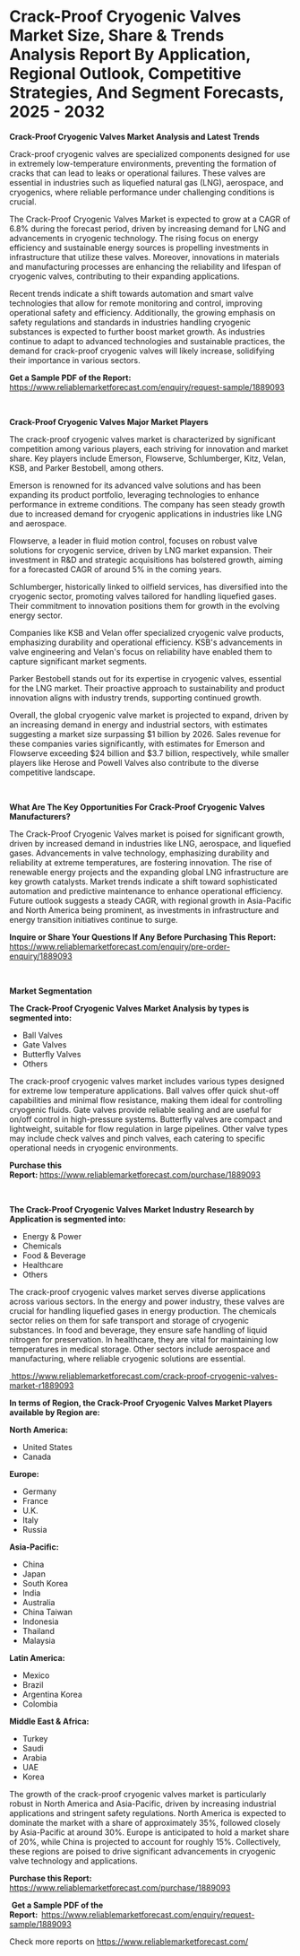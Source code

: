 <p><h1>Crack-Proof Cryogenic Valves Market Size, Share & Trends Analysis Report By Application, Regional Outlook, Competitive Strategies, And Segment Forecasts, 2025 - 2032</h1></p><p><strong>Crack-Proof Cryogenic Valves Market Analysis and Latest Trends</strong></p>
<p><p>Crack-proof cryogenic valves are specialized components designed for use in extremely low-temperature environments, preventing the formation of cracks that can lead to leaks or operational failures. These valves are essential in industries such as liquefied natural gas (LNG), aerospace, and cryogenics, where reliable performance under challenging conditions is crucial.</p><p>The Crack-Proof Cryogenic Valves Market is expected to grow at a CAGR of 6.8% during the forecast period, driven by increasing demand for LNG and advancements in cryogenic technology. The rising focus on energy efficiency and sustainable energy sources is propelling investments in infrastructure that utilize these valves. Moreover, innovations in materials and manufacturing processes are enhancing the reliability and lifespan of cryogenic valves, contributing to their expanding applications.</p><p>Recent trends indicate a shift towards automation and smart valve technologies that allow for remote monitoring and control, improving operational safety and efficiency. Additionally, the growing emphasis on safety regulations and standards in industries handling cryogenic substances is expected to further boost market growth. As industries continue to adapt to advanced technologies and sustainable practices, the demand for crack-proof cryogenic valves will likely increase, solidifying their importance in various sectors.</p></p>
<p><strong>Get a Sample PDF of the Report:&nbsp;</strong> <a href="https://www.reliablemarketforecast.com/enquiry/request-sample/1889093?utm_campaign=2011&utm_medium=2&utm_source=Github&utm_content=ia&utm_term=14012025&utm_id=crack-proof-cryogenic-valves">https://www.reliablemarketforecast.com/enquiry/request-sample/1889093</a></p>
<p>&nbsp;</p>
<p><strong>Crack-Proof Cryogenic Valves Major Market Players</strong></p>
<p><p>The crack-proof cryogenic valves market is characterized by significant competition among various players, each striving for innovation and market share. Key players include Emerson, Flowserve, Schlumberger, Kitz, Velan, KSB, and Parker Bestobell, among others.</p><p>Emerson is renowned for its advanced valve solutions and has been expanding its product portfolio, leveraging technologies to enhance performance in extreme conditions. The company has seen steady growth due to increased demand for cryogenic applications in industries like LNG and aerospace.</p><p>Flowserve, a leader in fluid motion control, focuses on robust valve solutions for cryogenic service, driven by LNG market expansion. Their investment in R&D and strategic acquisitions has bolstered growth, aiming for a forecasted CAGR of around 5% in the coming years.</p><p>Schlumberger, historically linked to oilfield services, has diversified into the cryogenic sector, promoting valves tailored for handling liquefied gases. Their commitment to innovation positions them for growth in the evolving energy sector.</p><p>Companies like KSB and Velan offer specialized cryogenic valve products, emphasizing durability and operational efficiency. KSB's advancements in valve engineering and Velan's focus on reliability have enabled them to capture significant market segments.</p><p>Parker Bestobell stands out for its expertise in cryogenic valves, essential for the LNG market. Their proactive approach to sustainability and product innovation aligns with industry trends, supporting continued growth.</p><p>Overall, the global cryogenic valve market is projected to expand, driven by an increasing demand in energy and industrial sectors, with estimates suggesting a market size surpassing $1 billion by 2026. Sales revenue for these companies varies significantly, with estimates for Emerson and Flowserve exceeding $24 billion and $3.7 billion, respectively, while smaller players like Herose and Powell Valves also contribute to the diverse competitive landscape.</p></p>
<p>&nbsp;</p>
<p><strong>What Are The Key Opportunities For Crack-Proof Cryogenic Valves Manufacturers?</strong></p>
<p><p>The Crack-Proof Cryogenic Valves market is poised for significant growth, driven by increased demand in industries like LNG, aerospace, and liquefied gases. Advancements in valve technology, emphasizing durability and reliability at extreme temperatures, are fostering innovation. The rise of renewable energy projects and the expanding global LNG infrastructure are key growth catalysts. Market trends indicate a shift toward sophisticated automation and predictive maintenance to enhance operational efficiency. Future outlook suggests a steady CAGR, with regional growth in Asia-Pacific and North America being prominent, as investments in infrastructure and energy transition initiatives continue to surge.</p></p>
<p><strong>Inquire or Share Your Questions If Any Before Purchasing This Report:</strong> <a href="https://www.reliablemarketforecast.com/enquiry/pre-order-enquiry/1889093?utm_campaign=2011&utm_medium=2&utm_source=Github&utm_content=ia&utm_term=14012025&utm_id=crack-proof-cryogenic-valves">https://www.reliablemarketforecast.com/enquiry/pre-order-enquiry/1889093</a></p>
<p>&nbsp;</p>
<p><strong>Market Segmentation</strong></p>
<p><strong>The Crack-Proof Cryogenic Valves Market Analysis by types is segmented into:</strong></p>
<p><ul><li>Ball Valves</li><li>Gate Valves</li><li>Butterfly Valves</li><li>Others</li></ul></p>
<p><p>The crack-proof cryogenic valves market includes various types designed for extreme low temperature applications. Ball valves offer quick shut-off capabilities and minimal flow resistance, making them ideal for controlling cryogenic fluids. Gate valves provide reliable sealing and are useful for on/off control in high-pressure systems. Butterfly valves are compact and lightweight, suitable for flow regulation in large pipelines. Other valve types may include check valves and pinch valves, each catering to specific operational needs in cryogenic environments.</p></p>
<p><strong>Purchase this Report:&nbsp;</strong><a href="https://www.reliablemarketforecast.com/purchase/1889093?utm_campaign=2011&utm_medium=2&utm_source=Github&utm_content=ia&utm_term=14012025&utm_id=crack-proof-cryogenic-valves">https://www.reliablemarketforecast.com/purchase/1889093</a></p>
<p>&nbsp;</p>
<p><strong>The Crack-Proof Cryogenic Valves Market Industry Research by Application is segmented into:</strong></p>
<p><ul><li>Energy & Power</li><li>Chemicals</li><li>Food & Beverage</li><li>Healthcare</li><li>Others</li></ul></p>
<p><p>The crack-proof cryogenic valves market serves diverse applications across various sectors. In the energy and power industry, these valves are crucial for handling liquefied gases in energy production. The chemicals sector relies on them for safe transport and storage of cryogenic substances. In food and beverage, they ensure safe handling of liquid nitrogen for preservation. In healthcare, they are vital for maintaining low temperatures in medical storage. Other sectors include aerospace and manufacturing, where reliable cryogenic solutions are essential.</p></p>
<p><a href="https://www.reliablemarketforecast.com/crack-proof-cryogenic-valves-market-r1889093?utm_campaign=2011&utm_medium=2&utm_source=Github&utm_content=ia&utm_term=14012025&utm_id=crack-proof-cryogenic-valves">&nbsp;https://www.reliablemarketforecast.com/crack-proof-cryogenic-valves-market-r1889093</a></p>
<p><strong>In terms of Region, the Crack-Proof Cryogenic Valves Market Players available by Region are:</strong></p>
<p>
    <p> <strong> North America: </strong>
        <ul>
            <li>United States</li>
            <li>Canada</li>
        </ul>
        </p> 
    <p> <strong> Europe: </strong>
        <ul>
            <li>Germany</li>
            <li>France</li>
            <li>U.K.</li>
            <li>Italy</li>
            <li>Russia</li>
        </ul>
        </p> 
    <p> <strong> Asia-Pacific: </strong>
        <ul>
            <li>China</li>
            <li>Japan</li>
            <li>South Korea</li>
            <li>India</li>
            <li>Australia</li>
            <li>China Taiwan</li>
            <li>Indonesia</li>
            <li>Thailand</li>
            <li>Malaysia</li>
        </ul>
        </p> 
    <p> <strong> Latin America: </strong>
        <ul>
            <li>Mexico</li>
            <li>Brazil</li>
            <li>Argentina Korea</li>
            <li>Colombia</li>
        </ul>
        </p> 
    <p> <strong> Middle East & Africa: </strong>
        <ul>
            <li>Turkey</li>
            <li>Saudi</li>
            <li>Arabia</li>
            <li>UAE</li>
            <li>Korea</li>
        </ul>
    </p>
    </p>
<p><p>The growth of the crack-proof cryogenic valves market is particularly robust in North America and Asia-Pacific, driven by increasing industrial applications and stringent safety regulations. North America is expected to dominate the market with a share of approximately 35%, followed closely by Asia-Pacific at around 30%. Europe is anticipated to hold a market share of 20%, while China is projected to account for roughly 15%. Collectively, these regions are poised to drive significant advancements in cryogenic valve technology and applications.</p></p>
<p><strong>Purchase this Report: </strong><a href="https://www.reliablemarketforecast.com/purchase/1889093?utm_campaign=2011&utm_medium=2&utm_source=Github&utm_content=ia&utm_term=14012025&utm_id=crack-proof-cryogenic-valves">https://www.reliablemarketforecast.com/purchase/1889093</a></p>
<p>&nbsp;<strong>Get a Sample PDF of the Report:&nbsp;&nbsp;</strong><a href="https://www.reliablemarketforecast.com/enquiry/request-sample/1889093?utm_campaign=2011&utm_medium=2&utm_source=Github&utm_content=ia&utm_term=14012025&utm_id=crack-proof-cryogenic-valves">https://www.reliablemarketforecast.com/enquiry/request-sample/1889093</a></p>
<p><strong></strong></p>
<p>Check more reports on <a href="https://www.reliablemarketforecast.com/?utm_campaign=2011&utm_medium=2&utm_source=Github&utm_content=ia&utm_term=14012025&utm_id=crack-proof-cryogenic-valves">https://www.reliablemarketforecast.com/</a></p>